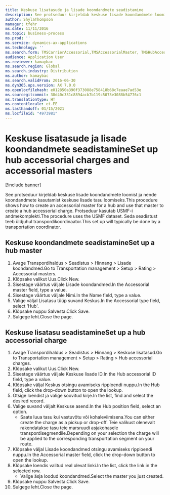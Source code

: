 ```yaml
---
title: Keskuse lisatasude ja lisade koondandmete seadistamine
description: See protseduur kirjeldab keskuse lisade koondandmete loomist ja nende koondandmete kasutamist keskuse lisade tasu loomiseks.
author: ShylaThompson
manager: tfehr
ms.date: 11/11/2016
ms.topic: business-process
ms.prod: ''
ms.service: dynamics-ax-applications
ms.technology: ''
ms.search.form: TMSCarrierAccessorial,TMSAccessorialMaster, TMSHubAccessorial
audience: Application User
ms.reviewer: kamaybac
ms.search.region: Global
ms.search.industry: Distribution
ms.author: kamaybac
ms.search.validFrom: 2016-06-30
ms.dyn365.ops.version: AX 7.0.0
ms.openlocfilehash: e012850a390f373088e758418b68c7eaae7ad53e
ms.sourcegitcommit: 38d40c331c8894acb7b119c5073e3088b54776c1
ms.translationtype: HT
ms.contentlocale: et-EE
ms.lasthandoff: 01/15/2021
ms.locfileid: "4973981"
---
```

# <a name="set-up-hub-accessorial-charges-and-accessorial-masters"></a><span data-ttu-id="c1834-103">Keskuse lisatasude ja lisade koondandmete seadistamine</span><span class="sxs-lookup"><span data-stu-id="c1834-103">Set up hub accessorial charges and accessorial masters</span></span>

[!include [banner](../../includes/banner.md)]

<span data-ttu-id="c1834-104">See protseduur kirjeldab keskuse lisade koondandmete loomist ja nende koondandmete kasutamist keskuse lisade tasu loomiseks.</span><span class="sxs-lookup"><span data-stu-id="c1834-104">This procedure shows how to create an accessorial master for a hub and use that master to create a hub accessorial charge.</span></span> <span data-ttu-id="c1834-105">Protseduur kasutab USMF-i andmekomplekti.</span><span class="sxs-lookup"><span data-stu-id="c1834-105">The procedure uses the USMF dataset.</span></span> <span data-ttu-id="c1834-106">Seda seadistust teeb üldjuhul transpordikoordinaator.</span><span class="sxs-lookup"><span data-stu-id="c1834-106">This set up will typically be done by a transportation coordinator.</span></span>


## <a name="set-up-a-hub-master"></a><span data-ttu-id="c1834-107">Keskuse koondandmete seadistamine</span><span class="sxs-lookup"><span data-stu-id="c1834-107">Set up a hub master</span></span>
1. <span data-ttu-id="c1834-108">Avage Transpordihaldus > Seadistus > Hinnang > Lisade koondandmed.</span><span class="sxs-lookup"><span data-stu-id="c1834-108">Go to Transportation management > Setup > Rating > Accessorial masters.</span></span>
2. <span data-ttu-id="c1834-109">Klõpsake valikut Uus.</span><span class="sxs-lookup"><span data-stu-id="c1834-109">Click New.</span></span>
3. <span data-ttu-id="c1834-110">Sisestage väärtus väljale Lisade koondandmed.</span><span class="sxs-lookup"><span data-stu-id="c1834-110">In the Accessorial master field, type a value.</span></span>
4. <span data-ttu-id="c1834-111">Sisestage väärtus väljale Nimi.</span><span class="sxs-lookup"><span data-stu-id="c1834-111">In the Name field, type a value.</span></span>
5. <span data-ttu-id="c1834-112">Valige väljal Lisatasu tüüp suvand Keskus.</span><span class="sxs-lookup"><span data-stu-id="c1834-112">In the Accessorial type field, select 'Hub'.</span></span>
6. <span data-ttu-id="c1834-113">Klõpsake nuppu Salvesta.</span><span class="sxs-lookup"><span data-stu-id="c1834-113">Click Save.</span></span>
7. <span data-ttu-id="c1834-114">Sulgege leht.</span><span class="sxs-lookup"><span data-stu-id="c1834-114">Close the page.</span></span>

## <a name="set-up-a-hub-accessorial-charge"></a><span data-ttu-id="c1834-115">Keskuse lisatasu seadistamine</span><span class="sxs-lookup"><span data-stu-id="c1834-115">Set up a hub accessorial charge</span></span>
1. <span data-ttu-id="c1834-116">Avage Transpordihaldus > Seadistus > Hinnang > Keskuse lisatasud.</span><span class="sxs-lookup"><span data-stu-id="c1834-116">Go to Transportation management > Setup > Rating > Hub accessorial charges.</span></span>
2. <span data-ttu-id="c1834-117">Klõpsake valikut Uus.</span><span class="sxs-lookup"><span data-stu-id="c1834-117">Click New.</span></span>
3. <span data-ttu-id="c1834-118">Sisestage väärtus väljale Keskuse lisade ID.</span><span class="sxs-lookup"><span data-stu-id="c1834-118">In the Hub accessorial ID field, type a value.</span></span>
4. <span data-ttu-id="c1834-119">Klõpsake väljal Keskus otsingu avamiseks ripploendi nuppu.</span><span class="sxs-lookup"><span data-stu-id="c1834-119">In the Hub field, click the drop-down button to open the lookup.</span></span>
5. <span data-ttu-id="c1834-120">Otsige loendist ja valige soovitud kirje.</span><span class="sxs-lookup"><span data-stu-id="c1834-120">In the list, find and select the desired record.</span></span>
6. <span data-ttu-id="c1834-121">Valige suvand väljalt Keskuse asend.</span><span class="sxs-lookup"><span data-stu-id="c1834-121">In the Hub position field, select an option.</span></span>
    * <span data-ttu-id="c1834-122">Saate luua tasu kui vastuvõtu või kohaleviimisena.</span><span class="sxs-lookup"><span data-stu-id="c1834-122">You can either create the charge as a pickup or drop-off.</span></span> <span data-ttu-id="c1834-123">Teie valikust olenevalt rakendatakse tasu teie marsruudi asjakohasele transpordisegmendile.</span><span class="sxs-lookup"><span data-stu-id="c1834-123">Depending on your selection the charge will be applied to the corresponding transportation segment on your route.</span></span>  
7. <span data-ttu-id="c1834-124">Klõpsake väljal Lisade koondandmed otsingu avamiseks ripploendi nuppu.</span><span class="sxs-lookup"><span data-stu-id="c1834-124">In the Accessorial master field, click the drop-down button to open the lookup.</span></span>
8. <span data-ttu-id="c1834-125">Klõpsake loendis valitud real olevat linki.</span><span class="sxs-lookup"><span data-stu-id="c1834-125">In the list, click the link in the selected row.</span></span>
    * <span data-ttu-id="c1834-126">Valige äsja loodud koondandmed.</span><span class="sxs-lookup"><span data-stu-id="c1834-126">Select the master you just created.</span></span>  
9. <span data-ttu-id="c1834-127">Klõpsake nuppu Salvesta.</span><span class="sxs-lookup"><span data-stu-id="c1834-127">Click Save.</span></span>
10. <span data-ttu-id="c1834-128">Sulgege leht.</span><span class="sxs-lookup"><span data-stu-id="c1834-128">Close the page.</span></span>

